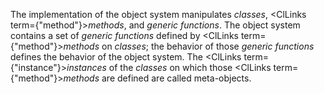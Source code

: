  



The implementation of the object system manipulates *classes*, <ClLinks  term={"method"}><i>methods</i></ClLinks>, and *generic functions*. The object system contains a set of *generic functions* defined by <ClLinks  term={"method"}><i>methods</i></ClLinks> on *classes*; the behavior of those *generic functions* defines the behavior of the object system. The <ClLinks  term={"instance"}><i>instances</i></ClLinks> of the *classes* on which those <ClLinks  term={"method"}><i>methods</i></ClLinks> are defined are called meta-objects. 



